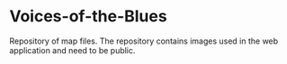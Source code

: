 # Voices-of-the-Blues
Repository of map files. The repository contains images used in the web application and need to be public.
